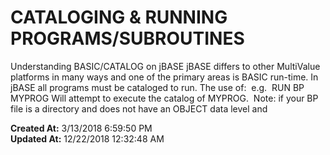 # CATALOGING & RUNNING PROGRAMS/SUBROUTINES

Understanding BASIC/CATALOG on jBASE jBASE differs to other MultiValue platforms in many ways and one of the primary areas is BASIC run-time. In jBASE all programs must be cataloged to run. The use of:  e.g.  RUN BP MYPROG Will attempt to execute the catalog of MYPROG.  Note: if your BP file is a directory and does not have an OBJECT data level and   

**Created At:** 3/13/2018 6:59:50 PM  
**Updated At:** 12/22/2018 12:32:48 AM  

